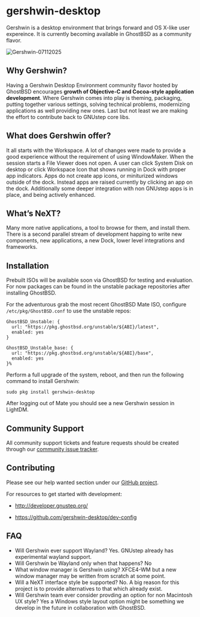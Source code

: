# gershwin-desktop
Gershwin is a desktop environment that brings forward and OS X-like user expereince.  It is currently becoming available in GhostBSD as a community flavor.

![Gershwin-07112025](https://github.com/user-attachments/assets/9d3638c5-5fb1-49d6-9d17-1ea73d809548)

## Why Gershwin?

Having a Gershwin Desktop Environment community flavor hosted by GhostBSD encourages **growth of Objective-C and Cocoa-style application development**.  Where Gershwin comes into play is theming, packaging, putting together various settings, solving technical problems, modernizing applications as well providing new ones.  Last but not least we are making the effort to contribute back to GNUstep core libs.

## What does Gershwin offer?

It all starts with the Workspace.  A lot of changes were made to provide a good experience without the requirement of using WindowMaker.  When the session starts a File Viewer does not open.  A user can click System Disk on desktop or click Workspace Icon that shows running in Dock with proper app indicators.  Apps do not create app icons, or miniturized windows outside of the dock.  Instead apps are raised currently by clicking an app on the dock.  Additionally some deeper integration with non GNUstep apps is in place, and being actively enhanced.

## What’s NeXT?

Many more native applications, a tool to browse for them, and install them.  There is a second parallel stream of development happing to write new components, new applications, a new Dock, lower level integrations and frameworks.

## Installation

Prebuilt ISOs will be available soon via GhostBSD for testing and evaluation.  For now packages can be found in the unstable package repositories after installing GhostBSD.

For the adventurous grab the most recent GhostBSD Mate ISO, configure `/etc/pkg/GhostBSD.conf` to use the unstable repos:

```
GhostBSD_Unstable: {
  url: "https://pkg.ghostbsd.org/unstable/${ABI}/latest",
  enabled: yes
}

GhostBSD_Unstable_base: {
  url: "https://pkg.ghostbsd.org/unstable/${ABI}/base",
  enabled: yes
}%
```

Perform a full upgrade of the system, reboot, and then run the following command to install Gershwin:

```
sudo pkg install gershwin-desktop
```

After logging out of Mate you should see a new Gershwin session in LightDM.

## Community Support

All community support tickets and feature requests should be created through our [community issue tracker](https://github.com/gershwin-desktop/issues).

## Contributing

Please see our help wanted section under our [GitHub project](https://github.com/orgs/gershwin-desktop/projects/1).

For resources to get started with development:

* http://developer.gnustep.org/

* https://github.com/gershwin-desktop/dev-config

## FAQ

* Will Gershwin ever support Wayland?  Yes.  GNUstep already has experimental wayland support.  
* Will Gershwin be Wayland only when that happens?  No
* What window manager is Gershwin using?  XFCE4-WM but a new window manager may be written from scratch at some point.
* Will a NeXT interface style be supported?  No.  A big reason for this project is to provide alternatives to that which already exist.
* Will Gershwin team ever consider provding an option for non Macintosh UX style?  Yes a Windows style layout option might be something we develop in the future in collaboration with GhostBSD.
